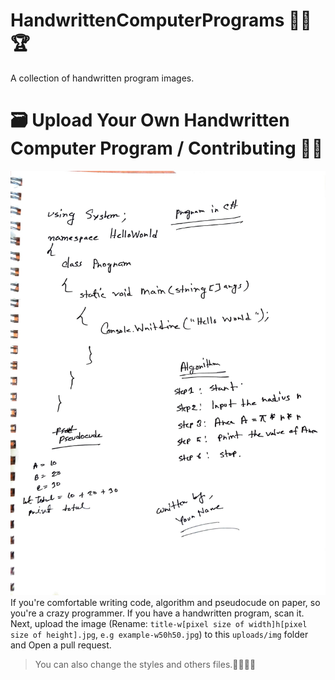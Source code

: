 # HandwrittenComputerPrograms 👨‍💻🏆
A collection of handwritten program images.

# 🗃️ Upload Your Own Handwritten Computer Program / Contributing 🐞💼
![ Example](uploads/img/example-w1634h2200.jpg)
If you're comfortable writing code, algorithm and pseudocude on paper, so you're a crazy programmer. If you have a handwritten program, scan it. Next, upload the image (Rename: `` title-w[pixel size of width]h[pixel size of height].jpg ``, `` e.g example-w50h50.jpg ``) to this `` uploads/img `` folder and Open a pull request.

> You can also change the styles and others files.🌟🌠🌠✨
